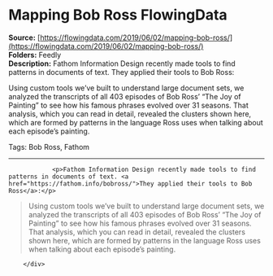 # Mapping Bob Ross FlowingData

**Source:** [https://flowingdata.com/2019/06/02/mapping-bob-ross/](https://flowingdata.com/2019/06/02/mapping-bob-ross/)  
**Folders:** Feedly  
**Description:** Fathom Information Design recently made tools to find patterns in documents of text. They applied their tools to Bob Ross:

Using custom tools we’ve built to understand large document sets, we analyzed the transcripts of all 403 episodes of Bob Ross’ “The Joy of Painting” to see how his famous phrases evolved over 31 seasons. That analysis, which you can read in detail, revealed the clusters shown here, which are formed by patterns in the language Ross uses when talking about each episode’s painting.

Tags: Bob Ross, Fathom


---

<div>
                                    
                <p>Fathom Information Design recently made tools to find patterns in documents of text. <a href="https://fathom.info/bobross/">They applied their tools to Bob Ross</a>:</p>
<blockquote><p>Using custom tools we’ve built to understand large document sets, we analyzed the transcripts of all 403 episodes of Bob Ross’ “The Joy of Painting” to see how his famous phrases evolved over 31 seasons. That analysis, which you can read in detail, revealed the clusters shown here, which are formed by patterns in the language Ross uses when talking about each episode’s painting.</p></blockquote>
                
                
                                        
            
        </div>
        
        
                
